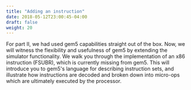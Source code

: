 ```yaml
---
title: "Adding an instruction"
date: 2018-05-12T23:00:45-04:00
draft: false
weight: 20
---
```


For part II, we had used gem5 capabilities straight out of the box. Now,
we will witness the flexibility and usefulness of gem5 by extending the
simulator functionality. We walk you through the implementation of an
x86 instruction (FSUBR), which is currently missing from gem5. This will
introduce you to gem5's language for describing instruction sets, and
illustrate how instructions are decoded and broken down into micro-ops
which are ultimately executed by the processor.


